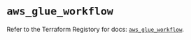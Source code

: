 # `aws_glue_workflow`

Refer to the Terraform Registory for docs: [`aws_glue_workflow`](https://registry.terraform.io/providers/hashicorp/aws/4.67.0/docs/resources/glue_workflow).
